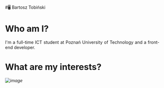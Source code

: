 #🖥️ Bartosz Tobiński

# Who am I?
<p align="justify">I'm a full-time ICT student at Poznań University of Technology and a front-end developer.</p>

# What are my interests?

<i width="100px" height="100px">![image](https://user-images.githubusercontent.com/76923032/221989387-b0f4c8c8-8efa-4f78-9f51-076037d1d461.png)</i>

